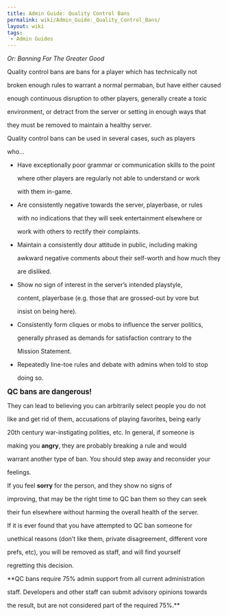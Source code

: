 ```yaml
---
title: Admin Guide: Quality Control Bans
permalink: wiki/Admin_Guide:_Quality_Control_Bans/
layout: wiki
tags:
 - Admin Guides
---
```


*Or: Banning For The Greater Good*

Quality control bans are bans for a player which has technically not
broken enough rules to warrant a normal permaban, but have either caused
enough continuous disruption to other players, generally create a toxic
environment, or detract from the server or setting in enough ways that
they must be removed to maintain a healthy server.

Quality control bans can be used in several cases, such as players
who...

-   Have exceptionally poor grammar or communication skills to the point
    where other players are regularly not able to understand or work
    with them in-game.
-   Are consistently negative towards the server, playerbase, or rules
    with no indications that they will seek entertainment elsewhere or
    work with others to rectify their complaints.
-   Maintain a consistently dour attitude in public, including making
    awkward negative comments about their self-worth and how much they
    are disliked.
-   Show no sign of interest in the server’s intended playstyle,
    content, playerbase (e.g. those that are grossed-out by vore but
    insist on being here).
-   Consistently form cliques or mobs to influence the server politics,
    generally phrased as demands for satisfaction contrary to the
    Mission Statement.
-   Repeatedly line-toe rules and debate with admins when told to stop
    doing so.

<big>**QC bans are dangerous!**</big>

They can lead to believing you can arbitrarily select people you do not
like and get rid of them, accusations of playing favorites, being early
20th century war-instigating polities, etc. In general, if someone is
making you **angry**, they are probably breaking a rule and would
warrant another type of ban. You should step away and reconsider your
feelings.

If you feel **sorry** for the person, and they show no signs of
improving, that may be the right time to QC ban them so they can seek
their fun elsewhere without harming the overall health of the server.

If it is ever found that you have attempted to QC ban someone for
unethical reasons (don’t like them, private disagreement, different vore
prefs, etc), you will be removed as staff, and will find yourself
regretting this decision.

**QC bans require 75% admin support from all current administration
staff. Developers and other staff can submit advisory opinions towards
the result, but are not considered part of the required 75%.**
